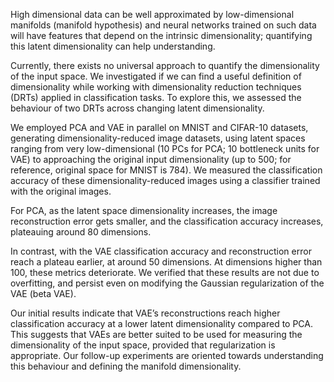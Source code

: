 High dimensional data can be well approximated by low-dimensional manifolds (manifold hypothesis) and neural networks trained on such data will have features that depend on the intrinsic dimensionality; quantifying this latent dimensionality can help understanding.

Currently, there exists no universal approach to quantify the dimensionality of the input space. We investigated if we can find a useful definition of dimensionality while working with dimensionality reduction techniques (DRTs) applied in classification tasks. To explore this, we assessed the behaviour of two DRTs across changing latent dimensionality.

We employed PCA and VAE in parallel on MNIST and CIFAR-10 datasets, generating dimensionality-reduced image datasets, using latent spaces ranging from very low-dimensional (10 PCs for PCA; 10 bottleneck units for VAE) to approaching the original input dimensionality (up to 500; for reference, original space for MNIST is 784). We measured the classification accuracy of these dimensionality-reduced images using a classifier trained with the original images.

For PCA, as the latent space dimensionality increases, the image reconstruction error gets smaller, and the classification accuracy increases, plateauing around 80 dimensions.

In contrast, with the VAE classification accuracy and reconstruction error reach a plateau earlier, at around 50 dimensions. At dimensions higher than 100, these metrics deteriorate. We verified that these results are not due to overfitting, and persist even on modifying the Gaussian regularization of the VAE (beta VAE).

Our initial results indicate that VAE’s reconstructions reach higher classification accuracy at a lower latent dimensionality compared to PCA. This suggests that VAEs are better suited to be used for measuring the dimensionality of the input space, provided that regularization is appropriate.
Our follow-up experiments are oriented towards understanding this behaviour and defining the manifold dimensionality.

